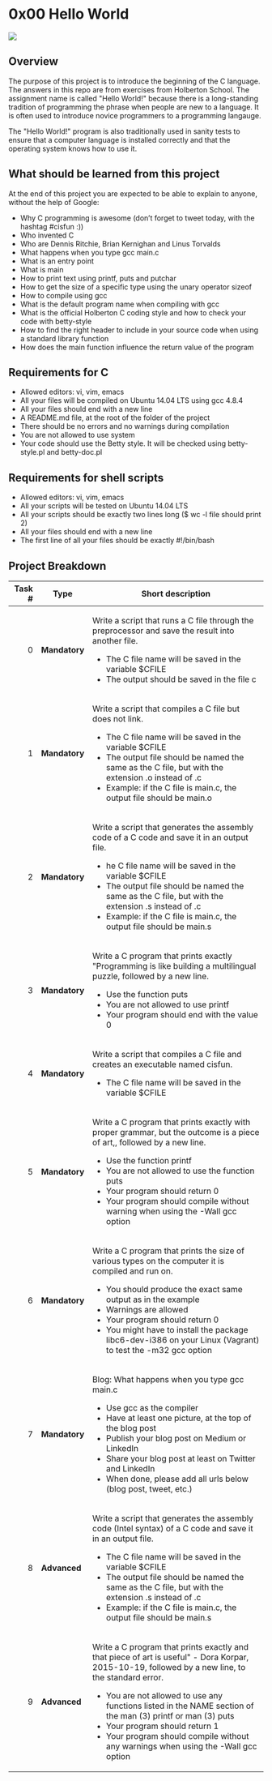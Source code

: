 # 0x00 Hello World

<img src="https://cdn.programiz.com/sites/tutorial2program/files/hello-world-program_0.jpg">

## Overview

The purpose of this project is to introduce the beginning of the C language. The answers in this repo are from exercises from Holberton School. The assignment name is called "Hello World!" because there is a long-standing tradition of programming the phrase when people are new to a language. It is often used to introduce novice programmers to a programming langauge.

The "Hello World!" program is also traditionally used in sanity tests to ensure that a computer language is installed correctly and that the operating system knows how to use it.

## What should be learned from this project

At the end of this project you are expected to be able to explain to anyone, without the help of Google:

- Why C programming is awesome (don’t forget to tweet today, with the hashtag #cisfun :))
- Who invented C
- Who are Dennis Ritchie, Brian Kernighan and Linus Torvalds
- What happens when you type gcc main.c
- What is an entry point
- What is main
- How to print text using printf, puts and putchar
- How to get the size of a specific type using the unary operator sizeof
- How to compile using gcc
- What is the default program name when compiling with gcc
- What is the official Holberton C coding style and how to check your code with betty-style
- How to find the right header to include in your source code when using a standard library function
- How does the main function influence the return value of the program

## Requirements for C

- Allowed editors: vi, vim, emacs
- All your files will be compiled on Ubuntu 14.04 LTS using gcc 4.8.4
- All your files should end with a new line
- A README.md file, at the root of the folder of the project
- There should be no errors and no warnings during compilation
- You are not allowed to use system
- Your code should use the Betty style. It will be checked using betty-style.pl and betty-doc.pl

## Requirements for shell scripts

- Allowed editors: vi, vim, emacs
- All your scripts will be tested on Ubuntu 14.04 LTS
- All your scripts should be exactly two lines long ($ wc -l file should print 2)
- All your files should end with a new line
- The first line of all your files should be exactly #!/bin/bash

## Project Breakdown

| Task # | Type | Short description
| ---: | --- | --- |
|0| **Mandatory**  |<p>Write a script that runs a C file through the preprocessor and save the result into another file.</p> <ul><li>The C file name will be saved in the variable $CFILE</li><li>The output should be saved in the file c</li></ul>|
|1| **Mandatory**  |<p>Write a script that compiles a C file but does not link.</p> <ul><li>The C file name will be saved in the variable $CFILE</li><li>The output file should be named the same as the C file, but with the extension .o instead of .c</li><li>Example: if the C file is main.c, the output file should be main.o</li></ul>|
|2| **Mandatory**  |<p>Write a script that generates the assembly code of a C code and save it in an output file.</p> <ul><li>he C file name will be saved in the variable $CFILE</li><li>The output file should be named the same as the C file, but with the extension .s instead of .c</li><li>Example: if the C file is main.c, the output file should be main.s</li></ul>|
|3| **Mandatory**  |<p>Write a C program that prints exactly "Programming is like building a multilingual puzzle, followed by a new line.</p> <ul><li>Use the function puts</li><li>You are not allowed to use printf</li><li>Your program should end with the value 0</li></ul>|
|4| **Mandatory**  |<p>Write a script that compiles a C file and creates an executable named cisfun.</p> <ul><li>The C file name will be saved in the variable $CFILE</li></ul>|
|5| **Mandatory**  |<p>Write a C program that prints exactly with proper grammar, but the outcome is a piece of art,, followed by a new line.</p> <ul><li>Use the function printf</li><li>You are not allowed to use the function puts</li><li>Your program should return 0</li><li>Your program should compile without warning when using the -Wall gcc option</li></ul>|
|6| **Mandatory**  |<p>Write a C program that prints the size of various types on the computer it is compiled and run on.</p> <ul><li>You should produce the exact same output as in the example</li><li>Warnings are allowed</li><li>Your program should return 0</li><li>You might have to install the package libc6-dev-i386 on your Linux (Vagrant) to test the -m32 gcc option</li></ul>|
|7| **Mandatory**  |<p>Blog: What happens when you type gcc main.c</p> <ul><li>Use gcc as the compiler </li><li>Have at least one picture, at the top of the blog post</li><li>Publish your blog post on Medium or LinkedIn</li><li>Share your blog post at least on Twitter and LinkedIn</li><li>When done, please add all urls below (blog post, tweet, etc.)</li></ul>|
|8| **Advanced**  |<p>Write a script that generates the assembly code (Intel syntax) of a C code and save it in an output file.</p> <ul><li>The C file name will be saved in the variable $CFILE</li><li>The output file should be named the same as the C file, but with the extension .s instead of .c</li><li>Example: if the C file is main.c, the output file should be main.s</li></ul>|
|9| **Advanced**  |<p>Write a C program that prints exactly and that piece of art is useful" - Dora Korpar, 2015-10-19, followed by a new line, to the standard error.</p> <ul><li>You are not allowed to use any functions listed in the NAME section of the man (3) printf or man (3) puts</li><li>Your program should return 1</li><li>Your program should compile without any warnings when using the -Wall gcc option</li></ul>|
